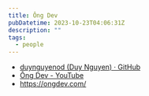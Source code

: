 ```yaml
---
title: Ông Dev
pubDatetime: 2023-10-23T04:06:31Z
description: ""
tags:
  - people
---
```


- [duynguyenod (Duy Nguyen) · GitHub](https://github.com/duynguyenod)
- [Ông Dev - YouTube](https://youtube.com/@ongdev)
- <https://ongdev.com/>
